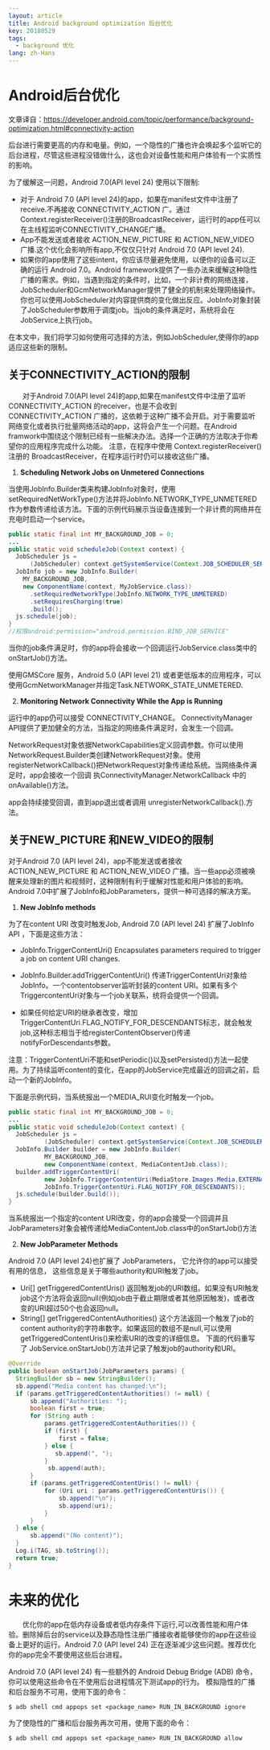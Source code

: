 ```yaml
---
layout: article
title: Android background optimization 后台优化
key: 20180529
tags:
  - background 优化
lang: zh-Hans
---
```

# Android后台优化
文章译自：https://developer.android.com/topic/performance/background-optimization.html#connectivity-action

后台进行需要更高的内存和电量。例如，一个隐性的广播也许会唤起多个监听它的后台进程，尽管这些进程没错做什么，这也会对设备性能和用户体验有一个实质性的影响。

为了缓解这一问题，Android 7.0(API level 24) 使用以下限制:

- 对于 Android 7.0 (API level 24)的app，如果在manifest文件中注册了receive.不再接收 CONNECTIVITY_ACTION 广。通过Context.registerReceiver()注册的BroadcastReceiver，运行时的app任可以在主线程监听CONNECTIVITY_CHANGE广播。
- App不能发送或者接收 ACTION_NEW_PICTURE 和 ACTION_NEW_VIDEO 广播.这个优化会影响所有app,不仅仅只针对 Android 7.0 (API level 24).
- 如果你的app使用了这些intent，你应该尽量避免使用，以便你的设备可以正确的运行 Android 7.0。Android framework提供了一些办法来缓解这种隐性广播的需求。例如，当遇到指定的条件时，比如，一个非计费的网络连接，JobScheduler和GcmNetworkManager提供了健全的机制来处理网络操作。你也可以使用JobScheduler对内容提供商的变化做出反应。JobInfo对象封装了JobScheduler参数用于调度job。当job的条件满足时，系统将会在JobService上执行job。

在本文中，我们将学习如何使用可选择的方法，例如JobScheduler,使得你的app适应这些新的限制。

## 关于CONNECTIVITY_ACTION的限制

&emsp;&emsp;对于Android 7.0(API level 24)的app,如果在manifest文件中注册了监听 CONNECTIVITY_ACTION 的receiver，也是不会收到 CONNECTIVITY_ACTION 广播的，这依赖于这种广播不会开启。对于需要监听网络变化或者执行批量网络活动的app，这将会产生一个问题。在Android framwork中围绕这个限制已经有一些解决办法。选择一个正确的方法取决于你希望你的应用程序完成什么功能。 
注意，在程序中使用 Context.registerReceiver()注册的 BroadcastReceiver，在程序运行时仍可以接收这些广播。

1. **Scheduling Network Jobs on Unmetered Connections**

当使用JobInfo.Builder类来构建JobInfo对象时，使用setRequiredNetWorkType()方法并将JobInfo.NETWORK_TYPE_UNMETERED 作为参数传递给该方法。下面的示例代码展示当设备连接到一个非计费的网络并在充电时启动一个service。
```java
public static final int MY_BACKGROUND_JOB = 0;
...
public static void scheduleJob(Context context) {
  JobScheduler js =
      (JobScheduler) context.getSystemService(Context.JOB_SCHEDULER_SERVICE);
  JobInfo job = new JobInfo.Builder(
    MY_BACKGROUND_JOB,
    new ComponentName(context, MyJobService.class))
      .setRequiredNetworkType(JobInfo.NETWORK_TYPE_UNMETERED)
      .setRequiresCharging(true)
      .build();
  js.schedule(job);
}
//权限android:permission="android.permission.BIND_JOB_SERVICE"  
```
当你的job条件满足时，你的app将会接收一个回调运行JobService.class类中的onStartJob()方法。

使用GMSCore 服务，Android 5.0 (API level 21) 或者更低版本的应用程序，可以使用GcmNetworkManager并指定Task.NETWORK_STATE_UNMETERED.

2. **Monitoring Network Connectivity While the App is Running**

运行中的app仍可以接受 CONNECTIVITY_CHANGE。 ConnectivityManager API提供了更加健全的方法，当指定的网络条件满足时，会发生一个回调。

NetworkRequest对象依据NetworkCapabilities定义回调参数。你可以使用NetworkRequest.Builder类创建NetworkRequest对象。使用registerNetworkCallback()把NetworkRequest对象传递给系统。当网络条件满足时，app会接收一个回调 执ConnectivityManager.NetworkCallback 中的onAvailable()方法。

app会持续接受回调，直到app退出或者调用 unregisterNetworkCallback().方法。

## 关于NEW_PICTURE 和NEW_VIDEO的限制

对于Android 7.0 (API level 24)，app不能发送或者接收 ACTION_NEW_PICTURE 和 ACTION_NEW_VIDEO 广播。当一些app必须被唤醒来处理新的图片和视频时，这种限制有利于缓解对性能和用户体验的影响。Android 7.0中扩展了JobInfo和JobParameters，提供一种可选择的解决方案。

1. **New JobInfo methods**

为了在content URI 改变时触发Job, Android 7.0 (API level 24) 扩展了JobInfo API ，下面是这些方法：

- JobInfo.TriggerContentUri() 
Encapsulates parameters required to trigger a job on content URI changes.

- JobInfo.Builder.addTriggerContentUri() 
传递TriggerContentUri对象给JobInfo。一个contentobserver监听封装的content URI。如果有多个TriggercontentUri对象与一个job关联系，统将会提供一个回调。

- 如果任何给定URI的继承者改变，增加 TriggerContentUri.FLAG_NOTIFY_FOR_DESCENDANTS标志，就会触发job,这种标志相当于给registerContentObserver()传递notifyForDescendants参数。

注意：TriggerContentUri不能和setPeriodic()以及setPersisted()方法一起使用。为了持续监听content的变化，在app的JobService完成最近的回调之前，启动一个新的JobInfo。

下面是示例代码，当系统报出一个MEDIA_RUI变化时触发一个job。
```java
public static final int MY_BACKGROUND_JOB = 0;
...
public static void scheduleJob(Context context) {
  JobScheduler js =
          (JobScheduler) context.getSystemService(Context.JOB_SCHEDULER_SERVICE);
  JobInfo.Builder builder = new JobInfo.Builder(
          MY_BACKGROUND_JOB,
          new ComponentName(context, MediaContentJob.class));
  builder.addTriggerContentUri(
          new JobInfo.TriggerContentUri(MediaStore.Images.Media.EXTERNAL_CONTENT_URI,
          JobInfo.TriggerContentUri.FLAG_NOTIFY_FOR_DESCENDANTS));
  js.schedule(builder.build());
}
```
当系统报出一个指定的content URI改变，你的app会接受一个回调并且JobParameters对象会被传递给MediaContentJob.class中的onStartJob()方法

2. **New JobParameter Methods**

Android 7.0 (API level 24)也扩展了 JobParameters， 它允许你的app可以接受有用的信息， 这些信息是关于哪些authority和URI触发了job。

- Uri[] getTriggeredContentUris() 
返回触发job的URI数组。如果没有URI触发job这个方法将会返回null(例如job由于截止期限或者其他原因触发)，或者改变的URI超过50个也会返回null。
- String[] getTriggeredContentAuthorities() 
这个方法返回一个触发了job的content authority的字符串数字。如果返回的数组不是null,可以使用getTriggeredContentUris()来检索URI的改变的详细信息。
下面的代码重写了 JobService.onStartJob()方法并记录了触发job的authority和URI。
```java
@Override
public boolean onStartJob(JobParameters params) {
  StringBuilder sb = new StringBuilder();
  sb.append("Media content has changed:\n");
  if (params.getTriggeredContentAuthorities() != null) {
      sb.append("Authorities: ");
      boolean first = true;
      for (String auth :
          params.getTriggeredContentAuthorities()) {
          if (first) {
              first = false;
          } else {
             sb.append(", ");
          }
           sb.append(auth);
      }
      if (params.getTriggeredContentUris() != null) {
          for (Uri uri : params.getTriggeredContentUris()) {
              sb.append("\n");
              sb.append(uri);
          }
      }
  } else {
      sb.append("(No content)");
  }
  Log.i(TAG, sb.toString());
  return true;
}
```
# 未来的优化

&emsp;&emsp;优化你的app在低内存设备或者低内存条件下运行,可以改善性能和用户体验。删除掉后台的service以及静态隐性注册广播接收者能够使你的app在这些设备上更好的运行。Android 7.0 (API level 24) 正在逐渐减少这些问题。推荐优化你的app完全不要使用这些后台进程。

Android 7.0 (API level 24) 有一些额外的 Android Debug Bridge (ADB) 命令，你可以使用这些命令在不使用后台进程情况下测试app的行为。 
模拟隐性的广播和后台服务不可用，使用下面的命令：

    $ adb shell cmd appops set <package_name> RUN_IN_BACKGROUND ignore

为了使隐性的广播和后台服务再次可用，使用下面的命令：

    $ adb shell cmd appops set <package_name> RUN_IN_BACKGROUND allow
